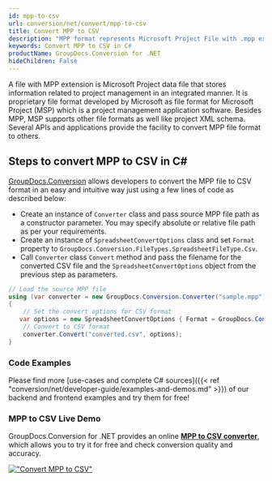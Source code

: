 ```yaml
---
id: mpp-to-csv
url: conversion/net/convert/mpp-to-csv
title: Convert MPP to CSV
description: "MPP format represents Microsoft Project File with .mpp extension. Learn how to convert MPP to CSV file programmatically in C# language using GroupDocs.Conversion for .NET library."
keywords: Convert MPP to CSV in C#
productName: GroupDocs.Conversion for .NET
hideChildren: False
---
```


A file with MPP extension is Microsoft Project data file that stores information related to project management in an integrated manner. It is proprietary file format developed by Microsoft as file format for Microsoft Project (MSP) which is a project management application software. Besides MPP, MSP supports other file formats as well like project XML schema. Several APIs and applications provide the facility to convert MPP file format to others.

## Steps to convert MPP to CSV in C#

[GroupDocs.Conversion](https://products.groupdocs.com/conversion/net) allows developers to convert the MPP file to CSV format in an easy and intuitive way just using a few lines of code as described below:

* Create an instance of `Converter` class and pass source MPP file path as a constructor parameter. You may specify absolute or relative file path as per your requirements. 
* Create an instance of `SpreadsheetConvertOptions` class and set `Format` property to `GroupDocs.Conversion.FileTypes.SpreadsheetFileType.Csv`.
* Call `Converter` class `Convert` method and pass the filename for the converted CSV file and the `SpreadsheetConvertOptions` object from the previous step as parameters.

```csharp
// Load the source MPP file
using (var converter = new GroupDocs.Conversion.Converter("sample.mpp"))
{
    // Set the convert options for CSV format
   var options = new SpreadsheetConvertOptions { Format = GroupDocs.Conversion.FileTypes.SpreadsheetFileType.Csv };
    // Convert to CSV format
    converter.Convert("converted.csv", options);
}
```

### Code Examples

Please find more [use-cases and complete C# sources]({{< ref "conversion/net/developer-guide/examples-and-demos.md" >}}) of our backend and frontend examples and try them for free!

### MPP to CSV Live Demo

GroupDocs.Conversion for .NET provides an online [**MPP to CSV converter**](https://products.groupdocs.app/conversion/mpp-to-csv), which allows you to try it for free and check conversion quality and accuracy.

[!["Convert MPP to CSV"](conversion/net/images/convert-to-csv/convert-mpp-to-csv.png)](https://products.groupdocs.app/conversion/mpp-to-csv)